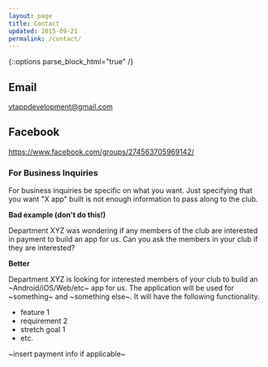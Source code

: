 ```yaml
---
layout: page
title: Contact
updated: 2015-09-21
permalink: /contact/
---
```


{::options parse_block_html="true" /}

<div class="container">

## Email

<a href="mailto:vtappdevelopment@gmail.com">vtappdevelopment@gmail.com</a>

## Facebook

https://www.facebook.com/groups/274563705969142/

<!--## Slack-->

<!--This is the best way to ask questions and get answers about apps. You can request to be added by contacting vtappdevelopment@gmail.com-->

<!--[Slack Channel](https://developersnetworkvt.slack.com/messages/general/)-->


<!--## Google Groups-->

<!--[Web & Mobile App Dev Club](https://groups.google.com/forum/#!forum/webandmobileappdevclub)-->



### For Business Inquiries 

For business inquiries be specific on what you want. Just specifying that you want "X app" built is not enough information to pass along to the club.

**Bad example (don't do this!)**

Department XYZ was wondering if any members of the club are interested in payment to build an app for us. Can you ask the members in your club if they are interested?

**Better**

Department XYZ is looking for interested members of your club to build an ~Android/iOS/Web/etc~ app for us. The application will be used for ~something~ and ~something else~. It will have the following functionality.

* feature 1
* requirement 2
* stretch goal 1
* etc.

~insert payment info if applicable~


</div>
